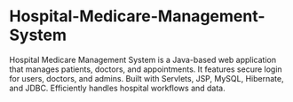 # Hospital-Medicare-Management-System
Hospital Medicare Management System is a Java-based web application that manages patients, doctors, and appointments. It features secure login for users, doctors, and admins. Built with Servlets, JSP, MySQL, Hibernate, and JDBC. Efficiently handles hospital workflows and data.
